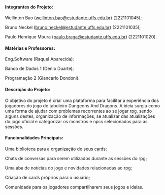 #### Integrantes do Projeto: 

Wellinton Bao (wellinton.bao@estudante.uffs.edu.br) (2221101045);

Bruno Neckel (bruno.neckel@estudante.uffs.edu.br) (2221101035);

Paulo Henrique Moura (paulo.braga@estudante.uffs.edu.br) (2221101020).

#### Matérias e Professores: 
Eng.Software (Raquel Aparecida);

Banco de Dados 1 (Denio Duarte);  

Programação 2 (Giancarlo Dondoni).

#### Descrição do Projeto: 

O objetivo do projeto é criar uma plataforma para facilitar a experiência dos jogadores do jogo de tabuleiro Dungeons And Dragons. 
A ideia surgiu como uma forma de ajudar com problemas recorrentes ao se jogar rpg, sendo alguns destes, organização de informações,
se atualizar das atualizações do jogo oficial e categorizar os monstros e npcs selecionados para as sessões. 

#### Funcionalidades Principais:

  Uma biblioteca para a organização de seus cards;
  
  Chats de conversas para serem utilizados durante as sessões do rpg;
  
  Uma aba de notícias do jogo e novidades relacionadas ao rpg;

  Criação de cards próprios para o usuário;
  
  Comunidade para os jogadores compartilharem seus jogos e ideias.
